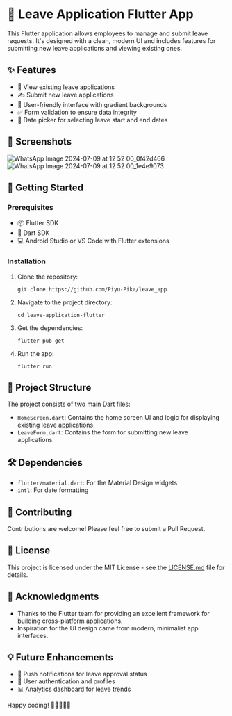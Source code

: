 # 📱 Leave Application Flutter App

This Flutter application allows employees to manage and submit leave requests. It's designed with a clean, modern UI and includes features for submitting new leave applications and viewing existing ones.

## ✨ Features

- 📅 View existing leave applications
- ✍️ Submit new leave applications
- 🎨 User-friendly interface with gradient backgrounds
- ✅ Form validation to ensure data integrity
- 📆 Date picker for selecting leave start and end dates

## 📸 Screenshots

![WhatsApp Image 2024-07-09 at 12 52 00_0f42d466](https://github.com/Piyu-Pika/leave_app/assets/162677885/d15a45e7-e2bb-4d9d-b303-083e595fd74c)
![WhatsApp Image 2024-07-09 at 12 52 00_1e4e9073](https://github.com/Piyu-Pika/leave_app/assets/162677885/77805ced-bcbd-4f6b-9d58-fc14185a23f2)


## 🚀 Getting Started

### Prerequisites

- 📦 Flutter SDK
- 🎯 Dart SDK
- 💻 Android Studio or VS Code with Flutter extensions

### Installation

1. Clone the repository:
   ```
   git clone https://github.com/Piyu-Pika/leave_app
   ```

2. Navigate to the project directory:
   ```
   cd leave-application-flutter
   ```

3. Get the dependencies:
   ```
   flutter pub get
   ```

4. Run the app:
   ```
   flutter run
   ```

## 📁 Project Structure

The project consists of two main Dart files:

- `HomeScreen.dart`: Contains the home screen UI and logic for displaying existing leave applications.
- `LeaveForm.dart`: Contains the form for submitting new leave applications.

## 🛠️ Dependencies

- `flutter/material.dart`: For the Material Design widgets
- `intl`: For date formatting

## 🤝 Contributing

Contributions are welcome! Please feel free to submit a Pull Request.

## 📄 License

This project is licensed under the MIT License - see the [LICENSE.md](LICENSE.md) file for details.

## 🙏 Acknowledgments

- Thanks to the Flutter team for providing an excellent framework for building cross-platform applications.
- Inspiration for the UI design came from modern, minimalist app interfaces.

## 💡 Future Enhancements

- 🔔 Push notifications for leave approval status
- 👤 User authentication and profiles
- 📊 Analytics dashboard for leave trends

Happy coding! 🚀👨‍💻👩‍💻
